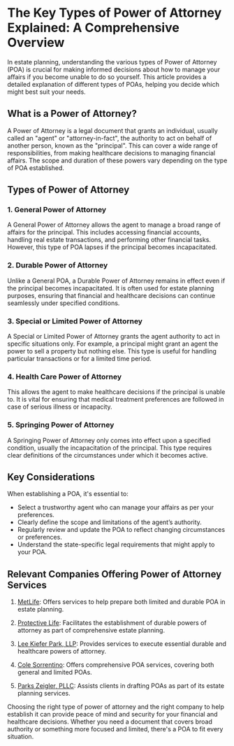 # The Key Types of Power of Attorney Explained: A Comprehensive Overview

In estate planning, understanding the various types of Power of Attorney (POA) is crucial for making informed decisions about how to manage your affairs if you become unable to do so yourself. This article provides a detailed explanation of different types of POAs, helping you decide which might best suit your needs.

## What is a Power of Attorney?

A Power of Attorney is a legal document that grants an individual, usually called an "agent" or "attorney-in-fact", the authority to act on behalf of another person, known as the "principal". This can cover a wide range of responsibilities, from making healthcare decisions to managing financial affairs. The scope and duration of these powers vary depending on the type of POA established.

## Types of Power of Attorney

### 1. General Power of Attorney

A General Power of Attorney allows the agent to manage a broad range of affairs for the principal. This includes accessing financial accounts, handling real estate transactions, and performing other financial tasks. However, this type of POA lapses if the principal becomes incapacitated.

### 2. Durable Power of Attorney

Unlike a General POA, a Durable Power of Attorney remains in effect even if the principal becomes incapacitated. It is often used for estate planning purposes, ensuring that financial and healthcare decisions can continue seamlessly under specified conditions.

### 3. Special or Limited Power of Attorney

A Special or Limited Power of Attorney grants the agent authority to act in specific situations only. For example, a principal might grant an agent the power to sell a property but nothing else. This type is useful for handling particular transactions or for a limited time period.

### 4. Health Care Power of Attorney

This allows the agent to make healthcare decisions if the principal is unable to. It is vital for ensuring that medical treatment preferences are followed in case of serious illness or incapacity.

### 5. Springing Power of Attorney

A Springing Power of Attorney only comes into effect upon a specified condition, usually the incapacitation of the principal. This type requires clear definitions of the circumstances under which it becomes active.

## Key Considerations

When establishing a POA, it's essential to:
- Select a trustworthy agent who can manage your affairs as per your preferences.
- Clearly define the scope and limitations of the agent’s authority.
- Regularly review and update the POA to reflect changing circumstances or preferences.
- Understand the state-specific legal requirements that might apply to your POA.

## Relevant Companies Offering Power of Attorney Services

1. [MetLife](/dir/metlife): Offers services to help prepare both limited and durable POA in estate planning.
   
2. [Protective Life](/dir/protective_life): Facilitates the establishment of durable powers of attorney as part of comprehensive estate planning.
   
3. [Lee Kiefer Park, LLP](/dir/lee_kiefer_park_llp): Provides services to execute essential durable and healthcare powers of attorney.
   
4. [Cole Sorrentino](/dir/cole_sorrentino): Offers comprehensive POA services, covering both general and limited POAs.
   
5. [Parks Zeigler, PLLC](/dir/parks_zeigler_pllc): Assists clients in drafting POAs as part of its estate planning services.

Choosing the right type of power of attorney and the right company to help establish it can provide peace of mind and security for your financial and healthcare decisions. Whether you need a document that covers broad authority or something more focused and limited, there's a POA to fit every situation.